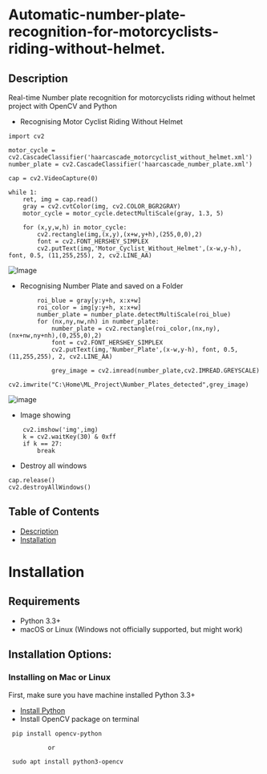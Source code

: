 # Automatic-number-plate-recognition-for-motorcyclists-riding-without-helmet.

## Description
Real-time Number plate recognition for motorcyclists riding without helmet project with OpenCV and Python

* Recognising Motor Cyclist Riding Without Helmet
```
import cv2

motor_cycle = cv2.CascadeClassifier('haarcascade_motorcyclist_without_helmet.xml')                     
number_plate = cv2.CascadeClassifier('haarcascade_number_plate.xml')

cap = cv2.VideoCapture(0)                                                     

while 1: 
    ret, img = cap.read()                                               
    gray = cv2.cvtColor(img, cv2.COLOR_BGR2GRAY)  
    motor_cycle = motor_cycle.detectMultiScale(gray, 1.3, 5)                                           

    for (x,y,w,h) in motor_cycle:
        cv2.rectangle(img,(x,y),(x+w,y+h),(255,0,0),2)         
        font = cv2.FONT_HERSHEY_SIMPLEX
        cv2.putText(img,'Motor_Cyclist_Without_Helmet',(x-w,y-h), font, 0.5, (11,255,255), 2, cv2.LINE_AA)
```

![Image](https://i.imgur.com/b8jBq8j.png) 

* Recognising Number Plate and saved on a Folder
```
        roi_blue = gray[y:y+h, x:x+w]
        roi_color = img[y:y+h, x:x+w]
        number_plate = number_plate.detectMultiScale(roi_blue) 
        for (nx,ny,nw,nh) in number_plate:
            number_plate = cv2.rectangle(roi_color,(nx,ny),(nx+nw,ny+nh),(0,255,0),2) 
            font = cv2.FONT_HERSHEY_SIMPLEX
            cv2.putText(img,'Number_Plate',(x-w,y-h), font, 0.5, (11,255,255), 2, cv2.LINE_AA) 

            grey_image = cv2.imread(number_plate,cv2.IMREAD.GREYSCALE)
            cv2.imwrite("C:\Home\ML_Project\Number_Plates_detected",grey_image) 
```

![image](https://i.imgur.com/d8VGGM3.jpg)
* Image showing
```
    cv2.imshow('img',img)   
    k = cv2.waitKey(30) & 0xff   
    if k == 27:                 
        break
```
* Destroy all windows
```
cap.release()
cv2.destroyAllWindows()   
```
## Table of Contents
* [Description](#Description)
* [Installation](#Installation)

# Installation

## Requirements
* Python 3.3+
* macOS or Linux (Windows not officially supported, but might work)

## Installation Options:

### Installing on Mac or Linux
First, make sure you have machine installed Python 3.3+
* [Install Python](https://realpython.com/installing-python/)
* Install OpenCV package on terminal

```
 pip install opencv-python

           or

 sudo apt install python3-opencv
```



